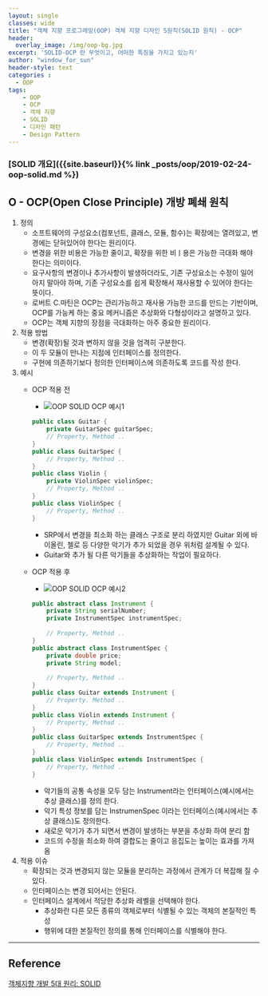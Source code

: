 ```yaml
--- 
layout: single
classes: wide
title: "객체 지향 프로그래밍(OOP) 객체 지향 디자인 5원칙(SOLID 원칙) - OCP"
header:
  overlay_image: /img/oop-bg.jpg
excerpt: 'SOLID-OCP 란 무엇이고, 어떠한 특징을 가지고 있는지'
author: "window_for_sun"
header-style: text
categories :
  - OOP
tags:
    - OOP
    - OCP
    - 객체 지향
    - SOLID
    - 디자인 패턴
    - Design Pattern
---  
```


### [SOLID 개요]({{site.baseurl}}{% link _posts/oop/2019-02-24-oop-solid.md %})

## O - OCP(Open Close Principle) 개방 폐쇄 원칙
1. 정의
	- 소프트웨어의 구성요소(컴포넌트, 클래스, 모듈, 함수)는 확장에는 열려있고, 변경에는 닫혀있어야 한다는 원리이다.
	- 변경을 위한 비용은 가능한 줄이고, 확장을 위한 비ㅣ용은 가능한 극대화 해야 한다는 의미이다.
	- 요구사항의 변경이나 추가사항이 발생하더라도, 기존 구성요소는 수정이 일어아지 말아야 하며, 기존 구성요소를 쉽게 확장해서 재사용할 수 있어야 한다는 뜻이다.
	- 로버트 C.마틴은 OCP는 관리가능하고 재사용 가능한 코드를 만드는 기반이며, OCP를 가능케 하는 중요 메커니즘은 추상화와 다형성이라고 설명하고 있다.
	- OCP는 객체 지향의 장점을 극대화하는 아주 중요한 원리이다.
1. 적용 방법
	- 변경(확장)될 것과 변하지 않을 것을 엄격히 구분한다.
	- 이 두 모듈이 만나는 지점에 인터페이스를 정의한다.
	- 구현에 의존하기보다 정의한 인터페이스에 의존하도록 코드를 작성 한다.
1. 예시
	- OCP 적용 전
		- ![OOP SOLID OCP 예시1]({{site.baseurl}}/img/oop-solid-ocp-ex-1-classdiagram.png)
		```java
		public class Guitar {
			private GuitarSpec guitarSpec;
			// Property, Method ..
		}
		public class GuitarSpec {
			// Property, Method ..
		}
		public class Violin {
			private ViolinSpec violinSpec;
			// Property, Method ..
		}
		public class ViolinSpec {
			// Property, Method ..
		}
		```  
		- SRP에서 변경을 최소화 하는 클래스 구조로 분리 하였지만 Guitar 외에 바이올린, 첼로 등 다양한 악기가 추가 되었을 경우 위처럼 설계될 수 있다.
		- Guitar와 추가 될 다른 악기들을 추상화하는 작업이 필요하다.
	- OCP 적용 후
		- ![OOP SOLID OCP 예시2]({{site.baseurl}}/img/oop-solid-ocp-ex-2-classdiagram.png)
		
		```java
		public abstract class Instrument {
			private String serialNumber;
			private InstrumentSpec instrumentSpec;
			
			// Property, Method ..
		}
		public abstract class InstrumentSpec {
			private double price;
			private String model;
			
			// Property, Method ..
		}
		public class Guitar extends Instrument {
			// Property. Method ..
		}
		public class Violin extends Instrument {
			// Property, Method ..
		}		
		public class GuitarSpec extends InstrumentSpec {
			// Property, Method ..
		}
		public class ViolinSpec extends InstrumentSpec {
			// Property, Method ..
		}
		```  
		
		- 악기들의 공통 속성을 모두 담는 Instrument라는 인터페이스(예시에서는 추상 클래스)를 정의 한다.
		- 악기 특성 정보를 담는 InstrumenSpec 이라는 인터페이스(예시에서는 추상 클래스)도 정의한다.
		- 새로운 악기가 추가 되면서 변경이 발생하는 부분을 추상화 하여 분리 함
		- 코드의 수정을 최소화 하여 결합도는 줄이고 응집도는 높이는 효과를 가져옴
1. 적용 이슈
	- 확장되는 것과 변경되지 않는 모듈을 분리하는 과정에서 관계가 더 복잡해 질 수 있다.
	- 인터페이스는 변경 되어서는 안된다.
	- 인터페이스 설계에서 적당한 추상화 레벨을 선택해야 한다.
		- 추상화란 다른 모든 종류의 객체로부터 식별될 수 있는 객체의 본질적인 특성
		- 행위에 대한 본질적인 정의를 통해 인터페이스를 식별해야 한다.
	

---
## Reference
[객체지향 개발 5대 원리: SOLID](http://www.nextree.co.kr/p6960/)  